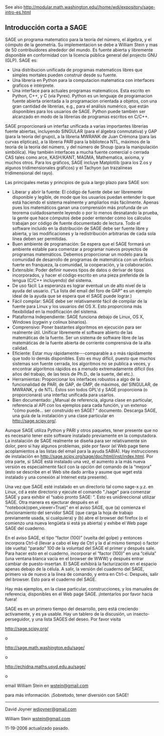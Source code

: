 
See also <a class="http" href="http://modular.math.washington.edu//home/wdj/expository/sage-intro-es.html">http://modular.math.washington.edu//home/wdj/expository/sage-intro-es.html</a> 


## Introducción corta a SAGE

SAGE un programa matematico para la teoría del número, el álgebra, y el cómputo de la geometría. Su implementacion se debe a William Stein y mas de 50 contribuidores alrededor del mundo. Es fuente abierta y libremente disponible en conformidad con la licencia pública general del projecto GNU (GLP). SAGE es: 

   * Una distribucion unificada de programas matematicos libres que simples mortales pueden construir desde su fuente. 
   * Una libreria en Python para la computacion matematica con interfaces graficos e intérprete.  
   * Una interface para actuales programas matematicos. 
Esta escrito en Python, C++, y C (vía Pyrex). Python es un lenguaje de programacion fuente abierta orientada a la programacion orientada a objetos, con una gran cantidad de librerias, e.g., para el análisis numérico, que están disponibles para los usuarios de SAGE. Python puede también ser alcanzado en modo de la librerias de programas escritos en C/C++.  

SAGE proporcionará un interfaz unificada a varias importantes librerias fuente abiertas, incluyendo SINGULAR (para el álgebra conmutativa) y GAP (para la teoría del grupo), a la libreria MWRANK de Juan Crémona (para las curvas elípticas), a la libreria PARI para la biblioteca NTL, máximos de la teoría de la teoría del número, y del número de Shoup (para la manipulación simbólica). Hay también interfaces a mucha fuente comercial o cerrada CAS tales como arce, KASH/KANT, MAGMA, Mathematica, axioma, y muchos otros. Para los gráficos, SAGE incluye Matplotlib (para los 2.os y algunos tridimensionales gráficos) y el Tachyon (un trazalíneas tridimensional del rayo).  

Las principales metas y principios de guía a largo plazo para SAGE son:  

* Liberar y abrir la fuente: El código de fuente debe ser libremente disponible y legible, de mode que los usuarios puedan entender lo que está haciendo el sistema realmente y ampliarlos más fácilmente. Apenas pues los matemáticos ganan una comprensión más profunda de un teorema cuidadosamente leyendo o por lo menos desnatando la prueba, la gente que hace cómputos debe poder entender cómo los cálculos trabajan por código de fuente documentado de lectura. Todo el software incluido en la distribución de SAGE debe ser fuente libre y abierta, y las modificaciones y la redistribución arbitrarias de cada sola línea deben ser permitidas.  
* Buen ambiente de programación: Se espera que el SAGE formará un ambiente estable para comenzar a programar nuevos proyectos de programas matemáticos. Debemos proporcionar un modelo para la comunidad de desarrollo de programas de matemática con un énfasis fuerte en franqueza, la comunidad, la cooperación, y la colaboración.  
* Extensible: Poder definir nuevos tipos de datos o derivar de tipos incorporados, y hacer el código escrito en una pieza preferida de la lengua (C/C++ incluyendo) del sistema.  
* De uso fácil: La esperanza es lograr eventual un de alto nivel de la ayuda del usuario. (“La lista del email del foro de GAP” es un ejemplo ideal de la ayuda que se espera que el SAGE puede lograr.)  
* Fácil compilar: SAGE debe ser relativamente fácil de compilar de la fuente para Linux y los usuarios del OS X. Esto proporciona más flexibilidad en la modificación del sistema.  
* Plataforma Independiente: SAGE funciona debajo de Linux, OS X, Windows (cygwin y colinux binarios).  
* Comprensivo: Poner bastantes algoritmos en ejecución para ser realmente útil. Unificar libremente el software abierto de las matemáticas de la fuente. Ser un sistema de software libre de las matemáticas de la fuente abierta de corriente comprensiva de la alta calidad.  
* Eficiente: Estar muy rápidamente---comparable a o más rápidamente que todo lo demás disponibles. Esto es muy difícil, puesto que muchos sistemas son fuente cerrada, los algoritmos no se publica a veces, y encontrar algoritmos rápidos es a menudo extremadamente difícil (los años del trabajo, de las tesis de Ph.D., de la suerte, del etc.).  
* Herramientas: Proporcionar los interfaces robustos a algo de la funcionalidad de PARI, de GAP, de GMP, de máximos, del SINGULAR, de MWRANK, y de NTL. Éstos son todos GPL'd y SAGE proporciona (o proporcionará) una interfaz unificada para usarlos.  
* Bien documentado: ¿Manual de referencia, alguna clase en particular, referencia al API con los ejemplos para cada función, y un extenso "cómo puede… ser construido en SAGE? “ documento. 
Descarga SAGE, una guía de la instalación y una clase particular en <a href="http://sage.scipy.org/">http://sage.scipy.org/</a>.  

Aunque SAGE utiliza Python y PARI y otros paquetes, tener presente que no es necesario tener este software instalado previamente en la computadora. La instalación de SAGE realmente se diseña para ser relativamente sin dolor, pero si hay algunos problemas, pide por favor (el Web page tiene acoplamientos a las listas del email para la ayuda SABIA). Hay instrucciones de instalación en <a href="http://sage.scipy.org/sage/doc/html/inst/index.html">http://sage.scipy.org/sage/doc/html/inst/index.html</a>. Por otra parte, si SAGE está instalado una vez, el aumento a la más nueva versión es especialmente fácil con la opción del comando de la “mejora” (esto se describe en el Web site dado arriba y asume que wget está instalado y una conexión  al Internet esta presente).  

Una vez que SAGE esté instalado en un directorio tal como sage-x.y.z. en Linux, cd a este directorio y ejecute el comando "./sage" para comenzar SAGE y para exhibir el “sabio pronto SAGE: ”. Esto es unidireccional utilizar SAGE. Otra manera es ejecturar después en el “notebook(open_viewer=True)” en el aviso SAGE, que  (a) comienza el funcionamiento del servidor SAGE (que carga la hoja de trabajo previamente usada, si cualquiera) y  (b) abre el browser del firefox (o el comienzo una nueva lengüeta si está ya abierta) y exhibe el Web page SAGE del cuaderno.  

En el aviso SAGE, el tipo “factor (100)” (vuelta del golpe) y entonces incorpora Ctrl-d (llevar a cabo el key de Ctrl y la d al mismo tiempo) o factor (de vuelta) “parado” 100 de la voluntad del SAGE el primer y después sale. Para hacer esto en el cuaderno, incorporar el “factor (100)” en una “célula” (una ventana blanca vacía en el browser de WWW) y después entrar cambiar de puesto-insertan. El SAGE exhibirá la facturización en el espacio apenas debajo de la célula. A salir, la versión del cuaderno del SAGE, primero va de nuevo a la línea de comando, y entra en Ctrl-c. Después, salir del browser. Esto para el cuaderno del SAGE.  

Hay más ejemplos, en la clase particular, construcciones, y los manuales de referencia, disponibles en el Web page SAGE. ¡Intentarlos por favor hacia fuera!  

SAGE es en un primero tiempo del desarrollo, pero está creciendo activamente, y es ya usable. Hay un tablero de la discusión, un insecto-perseguidor, y una lista SAGES del deseo. Por favor visita  

<a href="http://sage.scipy.org/">http://sage.scipy.org/</a>  

o  

<a href="http://sage.math.washington.edu/sage/">http://sage.math.washington.edu/sage/</a>  

o  

<a href="http://echidna.maths.usyd.edu.au/sage/">http://echidna.maths.usyd.edu.au/sage/</a>  

o  

email William Stein en <a href="mailto:wstein@gmail.com">wstein@gmail.com</a>  

para más información. ¡Sobretodo, tener diversión con SAGE! 



---

 

David Joyner <a href="mailto:wdjoyner@gmail.com">wdjoyner@gmail.com</a> 

William Stein <a href="mailto:wstein@gmail.com">wstein@gmail.com</a> 

11-19-2006 actualizado pasado. 
